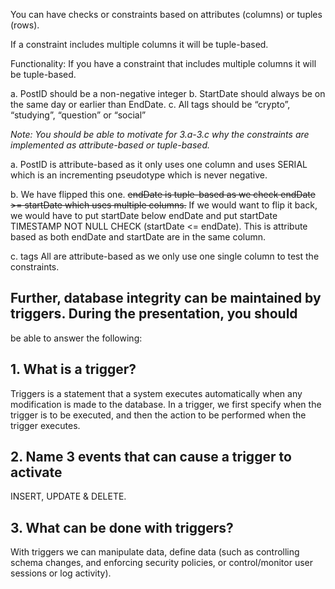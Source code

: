 You can have checks or constraints 
based on attributes (columns) or tuples (rows).

If a constraint includes multiple columns it will be tuple-based.

Functionality: If you have a constraint that includes multiple columns
it will be tuple-based.

a. PostID should be a non-negative integer
b. StartDate should always be on the same day or earlier than EndDate.
c. All tags should be “crypto”, “studying”, “question” or “social”

*Note: You should be able to motivate for 3.a-3.c why the constraints are implemented as
attribute-based or tuple-based.*

a. PostID is attribute-based as it only uses one column and uses SERIAL 
which is an incrementing pseudotype which is never negative.

b. We have flipped this one. ~~endDate is tuple-based as we check 
endDate >= startDate which uses multiple columns.~~
If we would want to flip it back, we would have to put startDate below endDate and put
startDate TIMESTAMP NOT NULL CHECK (startDate \<= endDate).
This is attribute based as both endDate and startDate are in the same column.

c. tags All are attribute-based as we only use one single column to test the constraints.

## Further, database integrity can be maintained by triggers. During the presentation, you should
be able to answer the following:

## 1. What is a trigger?

Triggers is a statement that a system executes automatically when any modification
is made to the database. In a trigger, we first specify when the trigger is to be 
executed, and then the action to be performed when the trigger executes.

## 2. Name 3 events that can cause a trigger to activate

INSERT, UPDATE & DELETE.


## 3. What can be done with triggers?

With triggers we can manipulate data, define data (such as controlling schema
changes, and enforcing security policies, or control/monitor user sessions
or log activity).

